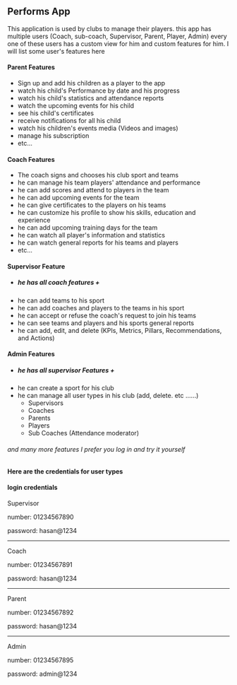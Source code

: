 ## Performs App
This application is used by clubs to manage their players.
this app has multiple users (Coach, sub-coach, Supervisor, Parent, Player, Admin)
every one of these users has a custom view for him and custom features for him.
I will list some user's features here 

#### Parent Features
* Sign up and add his children as a player to the app
* watch his child's Performance by date and his progress
* watch his child's statistics and attendance reports
* watch the upcoming events for his child
* see his child's certificates
* receive notifications for all his child
* watch his children's events media (Videos and images)
* manage his subscription
* etc...

#### Coach Features
* The coach signs and chooses his club sport and teams
* he can manage his team players' attendance and performance
* he can add scores and attend  to players in the team
* he can add upcoming events for the team
* he can give certificates to the players on his teams
* he can customize his profile to show his skills, education and experience
* he can add upcoming training days for the team
* he can watch all player's information and statistics
* he can watch general reports for his teams and players
* etc...

#### Supervisor Feature
* ##### he has all coach features +
* he can add teams to his sport 
* he can add coaches and players to the teams in his sport
* he can accept or refuse the coach's request to join his teams
* he can see teams and players and his sports general reports
* he can add, edit, and delete (KPIs, Metrics, Pillars, Recommendations, and Actions)

#### Admin Features
* ##### he has all supervisor Features +
* he can create a sport for his club
* he can manage all user types in his club (add, delete. etc ......)
    - Supervisors
    - Coaches
    - Parents
    - Players
    - Sub Coaches (Attendance moderator)

###### and many more features I prefer you log in and try it yourself



#### Here are the credentials for user types
#### login credentials

Supervisor

number: 01234567890

password: hasan@1234
<hr />

Coach

number: 01234567891

password: hasan@1234
<hr />

Parent

number: 01234567892

password: hasan@1234
<hr />

Admin

number: 01234567895

password: admin@1234




